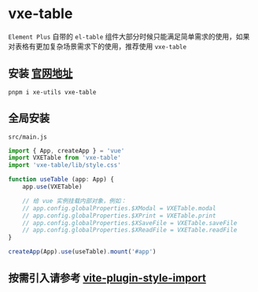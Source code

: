 # vxe-table
`Element Plus` 自带的 `el-table` 组件大部分时候只能满足简单需求的使用，如果对表格有更加复杂场景需求下的使用，推荐使用 `vxe-table`

## 安装 [官网地址](https://vxetable.cn/#/table/start/install)
```
pnpm i xe-utils vxe-table
```

## 全局安装
`src/main.js`
``` js
import { App, createApp } = 'vue'
import VXETable from 'vxe-table'
import 'vxe-table/lib/style.css'

function useTable (app: App) {
    app.use(VXETable)

    // 给 vue 实例挂载内部对象，例如：
    // app.config.globalProperties.$XModal = VXETable.modal
    // app.config.globalProperties.$XPrint = VXETable.print
    // app.config.globalProperties.$XSaveFile = VXETable.saveFile
    // app.config.globalProperties.$XReadFile = VXETable.readFile
}

createApp(App).use(useTable).mount('#app')
```

## 按需引入请参考 [vite-plugin-style-import](./vite-plugin-style-import.md)